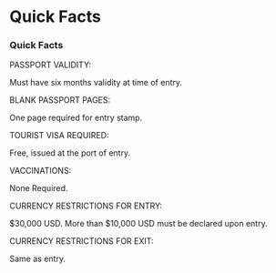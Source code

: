 # Quick Facts

### Quick Facts

PASSPORT VALIDITY:

Must have six months validity at time of entry.

BLANK PASSPORT PAGES:

One page required for entry stamp.

TOURIST VISA REQUIRED:

Free, issued at the port of entry.

VACCINATIONS:

None Required.

CURRENCY RESTRICTIONS FOR ENTRY:

$30,000 USD. More than $10,000 USD must be declared upon entry.

CURRENCY RESTRICTIONS FOR EXIT:

Same as entry.